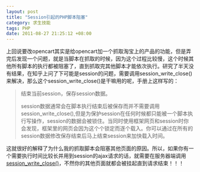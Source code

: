 ```yaml
--- 
layout: post
title: "Session引起的PHP脚本阻塞"
category: 求生技能
tags: PHP
date: 2011-08-27 21:25:12 +08:00
---
```

上回说要改opencart其实是给opencart加一个抓取淘宝上的产品的功能，但是弄完后发现一个问题，就是当脚本在抓取的时候，因为这个过程比较慢，这个时候其他所有脚本的执行都被阻塞了，直到抓取完其他脚本才能依次执行。研究了半天没有结果，在知乎上问了下可能是session的问题，需要调用session_write_close()来解决，那么这个session_write_close()是干嘛用的呢，手册上这样写的：

> 结束当前session，保存session数据。
>
> session数据通常会在脚本执行结束后被保存而并不需要调用session_write_close(),但是为保护session在任何时候都只能被一个脚本执行写操作，session的数据会被锁住。当同时使用框架网页和session时你会发现，框架里的网页会因为这个个锁定而逐个载入。你可以通过在所有的session数据修改保存结束后马上结束session来加快载入时间。

这就很好的解释了为什么我的抓取脚本会阻塞其他页面的原因。所以，如果你有一个需要执行时间比较长并用到session的ajax请求的话，就需要在服务器端调用<a href="http://cn.php.net/manual/en/function.session-write-close.php" target="_blank">session_write_close()</a>，不然你的其他页面就都会被挂起直到请求结束！！！

